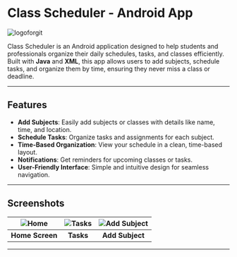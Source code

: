 # Class Scheduler - Android App

![logoforgit](https://github.com/user-attachments/assets/c37a3031-3337-4022-8097-c3c4a92235ff)

Class Scheduler is an Android application designed to help students and professionals organize their daily schedules, tasks, and classes efficiently. Built with **Java** and **XML**, this app allows users to add subjects, schedule tasks, and organize them by time, ensuring they never miss a class or deadline.

---

## Features

- **Add Subjects**: Easily add subjects or classes with details like name, time, and location.
- **Schedule Tasks**: Organize tasks and assignments for each subject.
- **Time-Based Organization**: View your schedule in a clean, time-based layout.
- **Notifications**: Get reminders for upcoming classes or tasks.
- **User-Friendly Interface**: Simple and intuitive design for seamless navigation.

---

## Screenshots

<!-- Add screenshots of your app here -->
| ![Home](https://github.com/user-attachments/assets/efd1d500-0bc8-4eb9-8500-12b3af8b1f5e) | ![Tasks](https://github.com/user-attachments/assets/711aa644-806e-466d-846a-83e9ce57b90a) | ![Add Subject](https://github.com/user-attachments/assets/4542e1ea-97ff-4480-8ffd-08ed9d8ec9fe) |
|:--:|:--:|:--:|
| **Home Screen** | **Tasks** | **Add Subject** |
---


